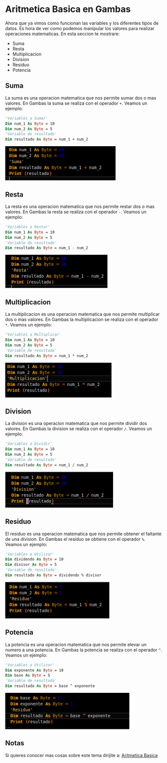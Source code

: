 # Aritmetica Basica en Gambas
Ahora que ya vimos como funcionan las variables y los diferentes tipos de datos. Es hora de ver como podemos manipular los valores para realizar operaciones matematicas.
En esta seccion te mostrare:
- Suma
- Resta
- Multiplicacion
- Division
- Residuo
- Potencia

## Suma
La suma es una operacion matematica que nos permite sumar dos o mas valores. En Gambas la suma se realiza con el operador `+`. Veamos un ejemplo:

```vb
'Variables a Sumar'
Dim num_1 As Byte = 10
Dim num_2 As Byte = 5
'Variable de resultado'
Dim resultado As Byte = num_1 + num_2
```

![Suma](/img/suma.png)

## Resta
La resta es una operacion matematica que nos permite restar dos o mas valores. En Gambas la resta se realiza con el operador `-`. Veamos un ejemplo:

```vb
'Variables a Restar'
Dim num_1 As Byte = 10
Dim num_2 As Byte = 5
'Variable de resultado'
Dim resultado As Byte = num_1 - num_2
```

![Resta](/img/resta.png)

## Multiplicacion
La multiplicacion es una operacion matematica que nos permite multiplicar dos o mas valores. En Gambas la multiplicacion se realiza con el operador `*`. Veamos un ejemplo:

```vb
'Variables a Multiplicar'
Dim num_1 As Byte = 10
Dim num_2 As Byte = 5
'Variable de resultado'
Dim resultado As Byte = num_1 * num_2
```

![Multiplicacion](/img/multiplicacion.png)

## Division
La division es una operacion matematica que nos permite dividir dos valores. En Gambas la division se realiza con el operador `/`. Veamos un ejemplo:

```vb
'Variables a Dividir'
Dim num_1 As Byte = 10
Dim num_2 As Byte = 5
'Variable de resultado'
Dim resultado As Byte = num_1 / num_2
```

![Division](/img/division.png)

## Residuo
El residuo es una operacion matematica que nos permite obtener el faltante de una division. En Gambas el residuo se obtiene con el operador `%`. Veamos un ejemplo:

```vb
'Variables a Utilizar'
Dim dividendo As Byte = 10
Dim divisor As Byte = 5
'Variable de resultado'
Dim resultado As Byte = dividendo % divisor
``` 

![Residuo](/img/residuo.png)

## Potencia
La potencia es una operacion matematica que nos permite elevar un numero a una potencia. En Gambas la potencia se realiza con el operador `^`. Veamos un ejemplo:

```vb
'Variables a Utilizar'
Dim exponente As Byte = 10
Dim base As Byte = 5
'Variable de resultado'
Dim resultado As Byte = base ^ exponente
```

![Potencia](/img/potencia.png)

## Notas
Si quieres conocer mas cosas sobre este tema dirijite a: [Aritmetica Basica](/Lections/Extras.md) 


